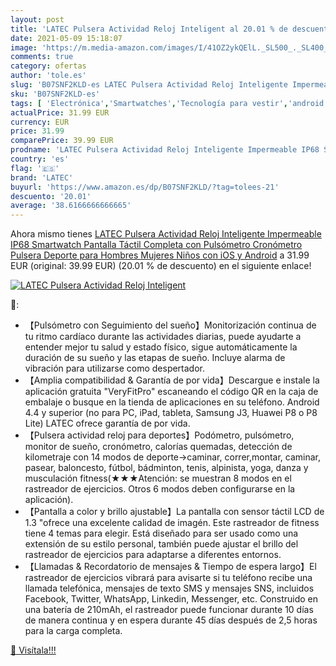 ```yaml
---
layout: post
title: 'LATEC Pulsera Actividad Reloj Inteligent al 20.01 % de descuento'
date: 2021-05-09 15:18:07
image: 'https://m.media-amazon.com/images/I/41OZ2ykQElL._SL500_._SL400_.jpg'
comments: true
category: ofertas
author: 'tole.es'
slug: 'B07SNF2KLD-es LATEC Pulsera Actividad Reloj Inteligente Impermeable IP68...'
sku: 'B07SNF2KLD-es'
tags: [ 'Electrónica','Smartwatches','Tecnología para vestir','android','latec', ]
actualPrice: 31.99 EUR
currency: EUR
price: 31.99
comparePrice: 39.99 EUR
prodname: 'LATEC Pulsera Actividad Reloj Inteligente Impermeable IP68 Smartwatch Pantalla Táctil Completa con Pulsómetro Cronómetro Pulsera Deporte para Hombres Mujeres Niños con iOS y Android'
country: 'es'
flag: '🇪🇸'
brand: 'LATEC'
buyurl: 'https://www.amazon.es/dp/B07SNF2KLD/?tag=tolees-21'
descuento: '20.01'
average: '38.6166666666665'
---
```


Ahora mismo tienes [LATEC Pulsera Actividad Reloj Inteligente Impermeable IP68 Smartwatch Pantalla Táctil Completa con Pulsómetro Cronómetro Pulsera Deporte para Hombres Mujeres Niños con iOS y Android](https://www.amazon.es/dp/B07SNF2KLD/?tag=tolees-21) a 31.99 EUR (original: 39.99 EUR) (20.01 %  de descuento) en el siguiente enlace!

[![LATEC Pulsera Actividad Reloj Inteligent](https://m.media-amazon.com/images/I/41OZ2ykQElL._SL500_._SL400_.jpg)](https://www.amazon.es/dp/B07SNF2KLD/?tag=tolees-21)

🔎:

- 【Pulsómetro con Seguimiento del sueño】Monitorización continua de tu ritmo cardíaco durante las actividades diarias, puede ayudarte a entender mejor tu salud y estado físico, sigue automáticamente la duración de su sueño y las etapas de sueño. Incluye alarma de vibración para utilizarse como despertador.
- 【Amplia compatibilidad & Garantía de por vida】Descargue e instale la aplicación gratuita "VeryFitPro" escaneando el código QR en la caja de embalaje o busque en la tienda de aplicaciones en su teléfono. Android 4.4 y superior (no para PC, iPad, tableta, Samsung J3, Huawei P8 o P8 Lite) LATEC ofrece garantía de por vida.
- 【Pulsera actividad reloj para deportes】Podómetro, pulsómetro, monitor de sueño, cronómetro, calorías quemadas, detección de kilometraje con 14 modos de deporte→caminar, correr,montar, caminar, pasear, baloncesto, fútbol, bádminton, tenis, alpinista, yoga, danza y musculación fitness(★★★Atención: se muestran 8 modos en el rastreador de ejercicios. Otros 6 modos deben configurarse en la aplicación).
- 【Pantalla a color y brillo ajustable】La pantalla con sensor táctil LCD de 1.3 "ofrece una excelente calidad de imagén. Este rastreador de fitness tiene 4 temas para elegir. Está diseñado para ser usado como una extensión de su estilo personal, también puede ajustar el brillo del rastreador de ejercicios para adaptarse a diferentes entornos.
- 【Llamadas & Recordatorio de mensajes & Tiempo de espera largo】El rastreador de ejercicios vibrará para avisarte si tu teléfono recibe una llamada telefónica, mensajes de texto SMS y mensajes SNS, incluidos Facebook, Twitter, WhatsApp, Linkedin, Messenger, etc. Construido en una batería de 210mAh, el rastreador puede funcionar durante 10 días de manera continua y en espera durante 45 días después de 2,5 horas para la carga completa.

[🛒 Visítala!!!](https://www.amazon.es/dp/B07SNF2KLD/?tag=tolees-21)
